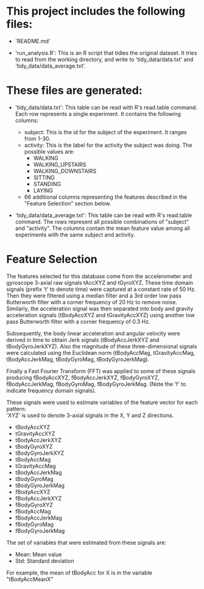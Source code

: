 This project includes the following files:
=========================================

- 'README.md'

- 'run_analysis.R': This is an R script that tidies the original dataset. It tries to read from the working directory, and write to 'tidy_data/data.txt' and 'tidy_data/data_average.txt'.

These files are generated:
=========================

- 'tidy_data/data.txt': This table can be read with R's read.table command. Each row represents a single experiment. It contains the following columns:
  - subject: This is the id for the subject of the experiment. It ranges from 1-30.
  - activity: This is the label for the activity the subject was doing. The possible values are:
    - WALKING
    - WALKING_UPSTAIRS
    - WALKING_DOWNSTAIRS
    - SITTING
    - STANDING
    - LAYING
  - 66 additional columns representing the features described in the "Feature Selection" section below.

- 'tidy_data/data_average.txt': This table can be read with R's read.table command. The rows represent all possible combinations of "subject" and "activity". The columns contain the mean feature value among all experiments with the same subject and activity.

Feature Selection 
=================

The features selected for this database come from the accelerometer and gyroscope 3-axial raw signals tAccXYZ and tGyroXYZ. These time domain signals (prefix 't' to denote time) were captured at a constant rate of 50 Hz. Then they were filtered using a median filter and a 3rd order low pass Butterworth filter with a corner frequency of 20 Hz to remove noise. Similarly, the acceleration signal was then separated into body and gravity acceleration signals (tBodyAccXYZ and tGravityAccXYZ) using another low pass Butterworth filter with a corner frequency of 0.3 Hz. 

Subsequently, the body linear acceleration and angular velocity were derived in time to obtain Jerk signals (tBodyAccJerkXYZ and tBodyGyroJerkXYZ). Also the magnitude of these three-dimensional signals were calculated using the Euclidean norm (tBodyAccMag, tGravityAccMag, tBodyAccJerkMag, tBodyGyroMag, tBodyGyroJerkMag). 

Finally a Fast Fourier Transform (FFT) was applied to some of these signals producing fBodyAccXYZ, fBodyAccJerkXYZ, fBodyGyroXYZ, fBodyAccJerkMag, fBodyGyroMag, fBodyGyroJerkMag. (Note the 'f' to indicate frequency domain signals). 

These signals were used to estimate variables of the feature vector for each pattern:  
'XYZ' is used to denote 3-axial signals in the X, Y and Z directions.

- tBodyAccXYZ
- tGravityAccXYZ
- tBodyAccJerkXYZ
- tBodyGyroXYZ
- tBodyGyroJerkXYZ
- tBodyAccMag
- tGravityAccMag
- tBodyAccJerkMag
- tBodyGyroMag
- tBodyGyroJerkMag
- fBodyAccXYZ
- fBodyAccJerkXYZ
- fBodyGyroXYZ
- fBodyAccMag
- fBodyAccJerkMag
- fBodyGyroMag
- fBodyGyroJerkMag

The set of variables that were estimated from these signals are: 

- Mean: Mean value
- Std: Standard deviation

For example, the mean of tBodyAcc for X is in the variable "tBodyAccMeanX"
